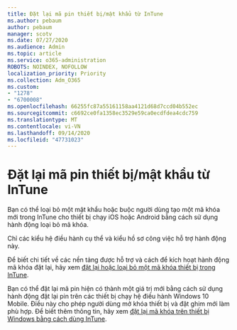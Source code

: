 ```yaml
---
title: Đặt lại mã pin thiết bị/mật khẩu từ InTune
ms.author: pebaum
author: pebaum
manager: scotv
ms.date: 07/27/2020
ms.audience: Admin
ms.topic: article
ms.service: o365-administration
ROBOTS: NOINDEX, NOFOLLOW
localization_priority: Priority
ms.collection: Adm_O365
ms.custom:
- "1278"
- "6700008"
ms.openlocfilehash: 66255fc87a55161158aa4121d68d7ccd04b552ec
ms.sourcegitcommit: c6692ce0fa1358ec3529e59ca0ecdfdea4cdc759
ms.translationtype: MT
ms.contentlocale: vi-VN
ms.lasthandoff: 09/14/2020
ms.locfileid: "47731023"
---
```

# <a name="device-pinpassword-reset-from-intune"></a>Đặt lại mã pin thiết bị/mật khẩu từ InTune

Bạn có thể loại bỏ một mật khẩu hoặc buộc người dùng tạo một mã khóa mới trong InTune cho thiết bị chạy iOS hoặc Android bằng cách sử dụng hành động loại bỏ mã khóa.

Chỉ các kiểu hệ điều hành cụ thể và kiểu hồ sơ công việc hỗ trợ hành động này.

Để biết chi tiết về các nền tảng được hỗ trợ và cách để kích hoạt hành động mã khóa đặt lại, hãy xem [đặt lại hoặc loại bỏ một mã khóa thiết bị trong InTune](https://docs.microsoft.com/intune/device-passcode-reset).

Bạn có thể đặt lại mã pin hiện có thành một giá trị mới bằng cách sử dụng hành động đặt lại pin trên các thiết bị chạy hệ điều hành Windows 10 Mobile. Điều này cho phép người dùng mở khóa thiết bị và đặt ghim mới làm phù hợp. Để biết thêm thông tin, hãy xem [đặt lại mã khóa trên thiết bị Windows bằng cách dùng InTune](https://docs.microsoft.com/intune/device-windows-pin-reset).